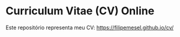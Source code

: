 # Curriculum Vitae (CV) Online

Este repositório representa meu CV: https://filipemesel.github.io/cv/
